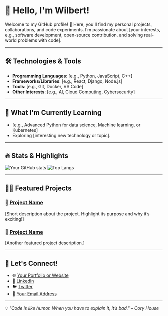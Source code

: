 # 👋 Hello, I'm Wilbert!

Welcome to my GitHub profile! 🚀 Here, you'll find my personal projects, collaborations, and code experiments. I’m passionate about [your interests, e.g., software development, open-source contribution, and solving real-world problems with code].

---

## 🛠️ Technologies & Tools
- **Programming Languages**: [e.g., Python, JavaScript, C++]
- **Frameworks/Libraries**: [e.g., React, Django, Node.js]
- **Tools**: [e.g., Git, Docker, VS Code]
- **Other Interests**: [e.g., AI, Cloud Computing, Cybersecurity]

---

## 🌱 What I'm Currently Learning
- [e.g., Advanced Python for data science, Machine learning, or Kubernetes]
- Exploring [interesting new technology or topic].

---

## 🔥 Stats & Highlights
![Your GitHub stats](https://github-readme-stats.vercel.app/api?username=YourGitHubUsername&show_icons=true&theme=radical)
![Top Langs](https://github-readme-stats.vercel.app/api/top-langs/?username=YourGitHubUsername&layout=compact&theme=radical)

---

## 🧑‍💻 Featured Projects
### 🌟 [Project Name](https://github.com/YourGitHubUsername/ProjectRepo)
[Short description about the project. Highlight its purpose and why it’s exciting!]

### 🌟 [Project Name](https://github.com/YourGitHubUsername/ProjectRepo)
[Another featured project description.]

---

## 🎯 Let's Connect!
- 🌐 [Your Portfolio or Website](https://yourwebsite.com)
- 💼 [LinkedIn](https://linkedin.com/in/yourprofile)
- 🐦 [Twitter](https://twitter.com/yourhandle)
- 📧 [Your Email Address](mailto:youremail@example.com)

---

💡 *"Code is like humor. When you have to explain it, it’s bad." – Cory House*  


<!--
**70504/70504** is a ✨ _special_ ✨ repository because its `README.md` (this file) appears on your GitHub profile.

Here are some ideas to get you started:

- 🔭 I’m currently working on ...
- 🌱 I’m currently learning ...
- 👯 I’m looking to collaborate on ...
- 🤔 I’m looking for help with ...
- 💬 Ask me about ...
- 📫 How to reach me: ...
- 😄 Pronouns: ...
- ⚡ Fun fact: ...
-->
